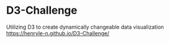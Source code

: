 # D3-Challenge
Utilizing D3 to create dynamically changeable data visualization
https://henryle-n.github.io/D3-Challenge/
